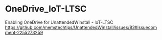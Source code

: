 # OneDrive_IoT-LTSC
Enabling OneDrive for UnattendedWinstall - IoT-LTSC
https://github.com/memstechtips/UnattendedWinstall/issues/83#issuecomment-2255273259
